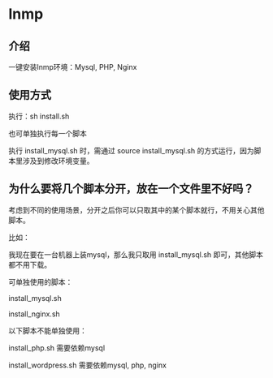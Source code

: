 # lnmp

## 介绍

一键安装lnmp环境：Mysql, PHP, Nginx



## 使用方式

执行：sh install.sh

也可单独执行每一个脚本

执行 install_mysql.sh 时，需通过 source install_mysql.sh 的方式运行，因为脚本里涉及到修改环境变量。



## 为什么要将几个脚本分开，放在一个文件里不好吗？

考虑到不同的使用场景，分开之后你可以只取其中的某个脚本就行，不用关心其他脚本。

比如：

我现在要在一台机器上装mysql，那么我只取用 install_mysql.sh 即可，其他脚本都不用下载。



可单独使用的脚本：

install_mysql.sh

install_nginx.sh



以下脚本不能单独使用：

install_php.sh 需要依赖mysql

install_wordpress.sh 需要依赖mysql, php, nginx





